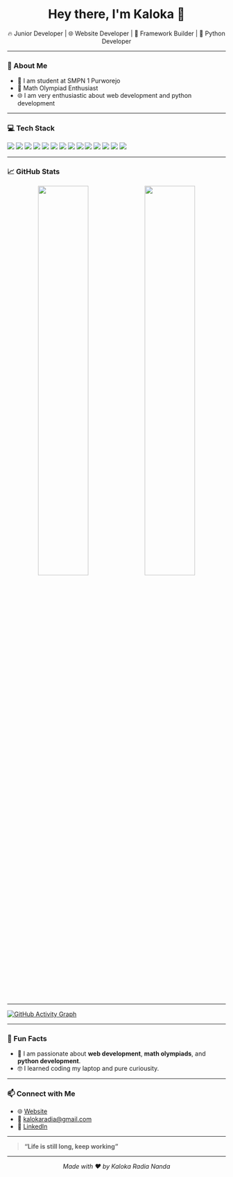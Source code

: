 <h1 align="center">Hey there, I'm Kaloka 👋</h1>

<p align="center">
  🔥 Junior Developer | 🌐 Website Developer | 🧠 Framework Builder | 🐍 Python Developer
</p>

---

### 🙌 About Me
- 🏫 I am student at SMPN 1 Purworejo
- 🥇 Math Olympiad Enthusiast
- 🌐 I am very enthusiastic about web development and python development

---

### 💻 Tech Stack
<p>
  <img src="https://img.shields.io/badge/-HTML5-E34F26?logo=html5&logoColor=white&style=flat" />
  <img src="https://img.shields.io/badge/-CSS3-1572B6?logo=css3&logoColor=white&style=flat" />
  <img src="https://img.shields.io/badge/-JavaScript-F7DF1E?logo=javascript&logoColor=black&style=flat" />
  <img src="https://img.shields.io/badge/-TypeScript-3178C6?logo=typescript&logoColor=white&style=flat" />
  <img src="https://img.shields.io/badge/-Python-3776AB?logo=python&logoColor=white&style=flat" />
  <img src="https://img.shields.io/badge/-Node.js-339933?logo=nodedotjs&logoColor=white&style=flat" />
  <img src="https://img.shields.io/badge/-React-61DAFB?logo=react&logoColor=black&style=flat" />
  <img src="https://img.shields.io/badge/-Next.js-000000?logo=next.js&logoColor=white&style=flat" />
  <img src="https://img.shields.io/badge/-Vite-646CFF?logo=vite&logoColor=white&style=flat" />
  <img src="https://img.shields.io/badge/-TailwindCSS-38B2AC?logo=tailwind-css&logoColor=white&style=flat" />
  <img src="https://img.shields.io/badge/-Django-092E20?logo=django&logoColor=white&style=flat" />
  <img src="https://img.shields.io/badge/-MySQL-4479A1?logo=mysql&logoColor=white&style=flat" />
  <img src="https://img.shields.io/badge/-Git-F05032?logo=git&logoColor=white&style=flat" />
  <img src="https://img.shields.io/badge/-GitHub-181717?logo=github&logoColor=white&style=flat" />
</p>

---

### 📈 GitHub Stats

<p align="center">
  <img width="48%" src="https://github-readme-stats.vercel.app/api?username=kalokaradia&show_icons=true&theme=tokyonight" />
  <img width="48%" src="https://github-readme-streak-stats.herokuapp.com/?user=kalokaradia&theme=tokyonight" />
</p>

---

[![GitHub Activity Graph](https://github-readme-activity-graph.vercel.app/graph?username=kalokaradia&theme=tokyo-night)](https://github.com/ashutosh00710/github-readme-activity-graph)

---

### 🎯 Fun Facts
- 🔎 I am passionate about **web development**, **math olympiads**, and **python development**.
- 🤓 I learned coding my laptop and pure curiousity.

---

### 📫 Connect with Me

- 🌐 [Website](https://kalokaradiananda.my.id)
- 📧 kalokaradia@gmail.com
- 💼 [LinkedIn](https://linkedin.com/in/kalokaradia8)


---

> **“Life is still long, keep working”**

---

<p align="center">
  <em>Made with ❤️ by Kaloka Radia Nanda</em>
</p>

